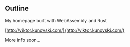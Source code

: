 ## Outline

My homepage built with WebAssembly and Rust

[http://viktor.kunovski.com/](http://viktor.kunovski.com/)

More info soon...
